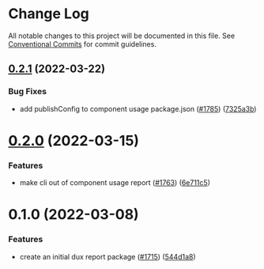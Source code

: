 # Change Log

All notable changes to this project will be documented in this file.
See [Conventional Commits](https://conventionalcommits.org) for commit guidelines.

## [0.2.1](https://github.com/carbon-design-system/ibm-products/compare/@carbon/component-usage-report@0.2.0...@carbon/component-usage-report@0.2.1) (2022-03-22)


### Bug Fixes

* add publishConfig to component usage package.json ([#1785](https://github.com/carbon-design-system/ibm-products/issues/1785)) ([7325a3b](https://github.com/carbon-design-system/ibm-products/commit/7325a3bbfaaf2b52121f9965142e2856641818e5))





# [0.2.0](https://github.com/carbon-design-system/ibm-products/compare/@carbon/component-usage-report@0.1.0...@carbon/component-usage-report@0.2.0) (2022-03-15)


### Features

* make cli out of component usage report ([#1763](https://github.com/carbon-design-system/ibm-products/issues/1763)) ([6e711c5](https://github.com/carbon-design-system/ibm-products/commit/6e711c535ea53cf0de63a14595fc82af029108a2))





# 0.1.0 (2022-03-08)


### Features

* create an initial dux report package ([#1715](https://github.com/carbon-design-system/ibm-products/issues/1715)) ([544d1a8](https://github.com/carbon-design-system/ibm-products/commit/544d1a8f22d65a1e8cb8e9aea636cb9e7852dd2d))
